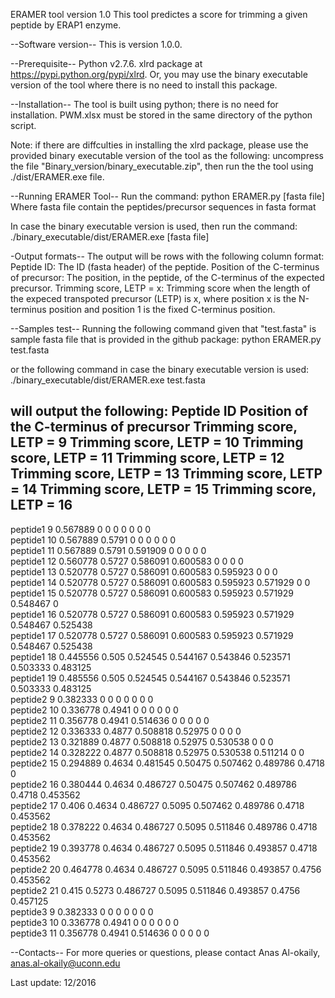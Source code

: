 
ERAMER tool version 1.0
This tool predictes a score for trimming a given peptide by ERAP1 enzyme.

--Software version--
This is version 1.0.0.

--Prerequisite--
Python v2.7.6. 
xlrd package at https://pypi.python.org/pypi/xlrd. Or, you may use the binary executable version of the tool where there is no need to install this package.  

--Installation--
The tool is built using python; there is no need for installation.
PWM.xlsx must be stored in the same directory of the python script. 

Note: if there are diffculties in installing the xlrd package, please use the provided binary executable version of the tool as the following: uncompress the file "Binary_version/binary_executable.zip", then run the the tool using ./dist/ERAMER.exe file.  

--Running ERAMER Tool--
Run the command: 
python ERAMER.py [fasta file]
Where fasta file contain the peptides/precursor sequences in fasta format 

In case the binary executable version is used, then run the command:
./binary_executable/dist/ERAMER.exe [fasta file]

 
-Output formats--
The output will be rows with the following column format:
Peptide ID: The ID (fasta header) of the peptide.
Position of the C-terminus of precursor: The position, in the peptide, of the C-terminus of the expected precursor. 
Trimming score, LETP = x: Trimming score when the length of the expeced transpoted precursor (LETP) is x, where position x is the N-terminus position and position 1 is the fixed C-terminus position. 


--Samples test--
Running the following command given that "test.fasta" is sample fasta file that is provided in the github package: 
python ERAMER.py test.fasta 

or the following command in case the binary executable version is used:
./binary_executable/dist/ERAMER.exe test.fasta

will output the following:
Peptide ID	Position of the C-terminus of precursor 	Trimming score, LETP = 9	Trimming score, LETP = 10	Trimming score, LETP = 11	Trimming score, LETP = 12	Trimming score, LETP = 13	Trimming score, LETP = 14	Trimming score, LETP = 15	Trimming score, LETP = 16	
---------------------------------------------------------------------------------------------------------------------------------------------------------------------------------------------------------------------------------------------------------------------------------------------------------------------------
peptide1 	9 	0.567889 	0	0	0	0	0	0	0	
peptide1 	10 	0.567889 	0.5791 	0	0	0	0	0	0	
peptide1 	11 	0.567889 	0.5791 	0.591909 	0	0	0	0	0	
peptide1 	12 	0.560778 	0.5727 	0.586091 	0.600583 	0	0	0	0	
peptide1 	13 	0.520778 	0.5727 	0.586091 	0.600583 	0.595923 	0	0	0	
peptide1 	14 	0.520778 	0.5727 	0.586091 	0.600583 	0.595923 	0.571929 	0	0	
peptide1 	15 	0.520778 	0.5727 	0.586091 	0.600583 	0.595923 	0.571929 	0.548467 	0	
peptide1 	16 	0.520778 	0.5727 	0.586091 	0.600583 	0.595923 	0.571929 	0.548467 	0.525438 	
peptide1 	17 	0.520778 	0.5727 	0.586091 	0.600583 	0.595923 	0.571929 	0.548467 	0.525438 	
peptide1 	18 	0.445556 	0.505 	0.524545 	0.544167 	0.543846 	0.523571 	0.503333 	0.483125 	
peptide1 	19 	0.485556 	0.505 	0.524545 	0.544167 	0.543846 	0.523571 	0.503333 	0.483125 	
peptide2 	9 	0.382333 	0	0	0	0	0	0	0	
peptide2 	10 	0.336778 	0.4941 	0	0	0	0	0	0	
peptide2 	11 	0.356778 	0.4941 	0.514636 	0	0	0	0	0	
peptide2 	12 	0.336333 	0.4877 	0.508818 	0.52975 	0	0	0	0	
peptide2 	13 	0.321889 	0.4877 	0.508818 	0.52975 	0.530538 	0	0	0	
peptide2 	14 	0.328222 	0.4877 	0.508818 	0.52975 	0.530538 	0.511214 	0	0	
peptide2 	15 	0.294889 	0.4634 	0.481545 	0.50475 	0.507462 	0.489786 	0.4718 	0	
peptide2 	16 	0.380444 	0.4634 	0.486727 	0.50475 	0.507462 	0.489786 	0.4718 	0.453562 	
peptide2 	17 	0.406 	0.4634 	0.486727 	0.5095 	0.507462 	0.489786 	0.4718 	0.453562 	
peptide2 	18 	0.378222 	0.4634 	0.486727 	0.5095 	0.511846 	0.489786 	0.4718 	0.453562 	
peptide2 	19 	0.393778 	0.4634 	0.486727 	0.5095 	0.511846 	0.493857 	0.4718 	0.453562 	
peptide2 	20 	0.464778 	0.4634 	0.486727 	0.5095 	0.511846 	0.493857 	0.4756 	0.453562 	
peptide2 	21 	0.415 	0.5273 	0.486727 	0.5095 	0.511846 	0.493857 	0.4756 	0.457125 	
peptide3 	9 	0.382333 	0	0	0	0	0	0	0	
peptide3 	10 	0.336778 	0.4941 	0	0	0	0	0	0	
peptide3 	11 	0.356778 	0.4941 	0.514636 	0	0	0	0	0	





--Contacts--
For more queries or questions, please contact
Anas Al-okaily, anas.al-okaily@uconn.edu


Last update: 12/2016
